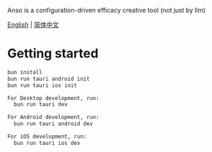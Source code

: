 Anso is a configuration-driven efficacy creative tool (not just by llm)

<!-- language -->

[English](README.md) | [简体中文](README_zh-CN.md)


# Getting started

``` bash
bun install
bun run tauri android init
bun run tauri ios init

For Desktop development, run:
  bun run tauri dev

For Android development, run:
  bun run tauri android dev

For iOS development, run:
  bun run tauri ios dev
```
